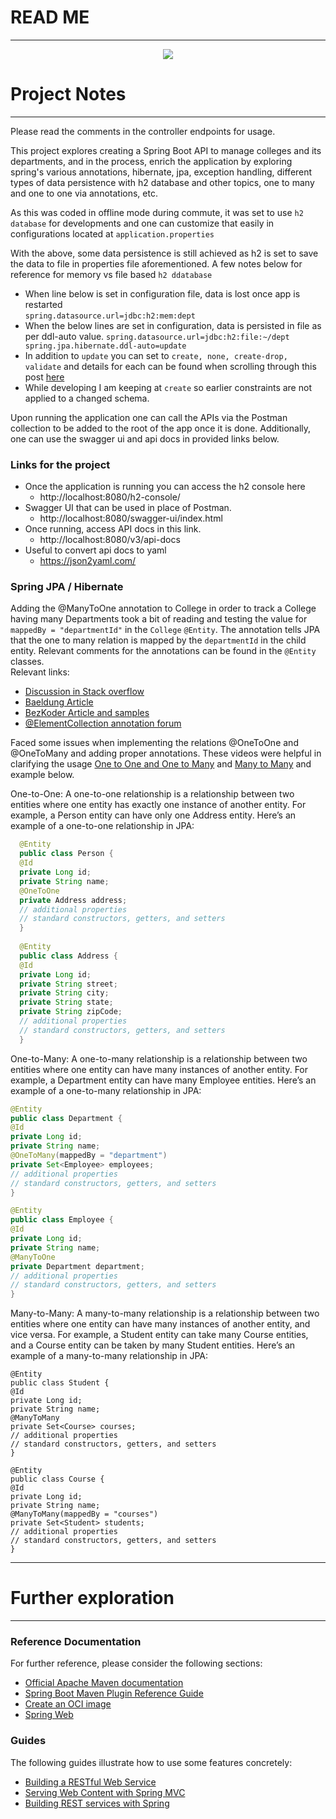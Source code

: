 [//]: # (<p align="center"> ![image]&#40;https://external-content.duckduckgo.com/iu/?u=https%3A%2F%2Ftse1.mm.bing.net%2Fth%3Fid%3DOIP.AuII18L1hrDgBpr-x8ioCQHaFj%26pid%3DApi&f=1&ipt=a9a01d007527478921ce95216907e053b43a76f7c51f474eb9dd9953681c20d9&ipo=images&#41; </p>)

# READ ME  

--- 

<div style="text-align:center"><img src="https://external-content.duckduckgo.com/iu/?u=https%3A%2F%2Ftse1.mm.bing.net%2Fth%3Fid%3DOIP.AuII18L1hrDgBpr-x8ioCQHaFj%26pid%3DApi&f=1&ipt=a9a01d007527478921ce95216907e053b43a76f7c51f474eb9dd9953681c20d9&ipo=images"/></div>

# Project Notes

---
Please read the comments in the controller endpoints for usage. 

This project explores creating a Spring Boot API to manage colleges and its departments, and in the process, enrich the application by
exploring spring's various annotations, hibernate, jpa, exception handling, different types of data persistence with h2
database and other topics, one to many and one to one via annotations, etc.

As this was coded in offline mode during commute, it was set to use `h2 database` for developments and one can customize
that easily in configurations located at `application.properties`

With the above, some data persistence is still achieved as h2 is set to save the data to file in properties file aforementioned.
A few notes below for reference for memory vs file based `h2 ddatabase`

- When line below is set in configuration file, data is lost once app is restarted  
`
spring.datasource.url=jdbc:h2:mem:dept
`
- When the below lines are set in configuration, data is persisted in file as per ddl-auto value.
`
spring.datasource.url=jdbc:h2:file:~/dept
spring.jpa.hibernate.ddl-auto=update
`
- In addition to `update` you can set to `create, none, create-drop, validate` and details for each can be found when 
scrolling through this post [here](https://stackoverflow.com/questions/42135114/how-does-spring-jpa-hibernate-ddl-auto-property-exactly-work-in-spring)
- While developing I am keeping at `create` so earlier constraints are not applied to a changed schema. 

Upon running the application one can call the APIs via the Postman collection to be added to the root of the app once
it is done. Additionally, one can use the swagger ui and api docs in provided links below.

### Links for the project

- Once the application is running you can access the h2 console here
  - http://localhost:8080/h2-console/ 
- Swagger UI that can be used in place of Postman.
  - http://localhost:8080/swagger-ui/index.html
- Once running, access API docs in this link.
  - http://localhost:8080/v3/api-docs 
- Useful to convert api docs to yaml
  - https://json2yaml.com/ 

### Spring JPA / Hibernate

Adding the @ManyToOne annotation to College in order to track a College having many Departments took a bit of reading
and testing the value for ` mappedBy = "departmentId"` in the `College` `@Entity`. The annotation tells JPA that the 
one to many relation is mapped by the `departmentId` in the child entity. 
Relevant comments for the annotations can be found in the `@Entity` classes.   
Relevant links:

* [Discussion in Stack overflow](https://stackoverflow.com/questions/48310688/error-annotationexception-mappedby-reference-an-unknown-target-entity-property)
* [Baeldung Article](https://www.baeldung.com/hibernate-one-to-many)
* [BezKoder Article and samples](https://www.bezkoder.com/jpa-manytoone/) 
* [@ElementCollection annotation forum](https://stackoverflow.com/questions/3774198/org-hibernate-mappingexception-could-not-determine-type-for-java-util-list-at)

Faced some issues when implementing the relations @OneToOne and @OneToMany and adding proper annotations.
These videos were helpful in clarifying the usage [One to One and One to Many](https://www.youtube.com/watch?v=2fvUrpYG95w&t=589)
and [Many to Many](https://www.youtube.com/watch?v=v40e5SOMftQ) and example below.

One-to-One: A one-to-one relationship is a relationship between two entities where one entity has exactly one instance 
of another entity. For example, a Person entity can have only one Address entity. Here’s an example of a one-to-one 
relationship in JPA:

``` java
  @Entity
  public class Person {
  @Id
  private Long id;
  private String name;
  @OneToOne
  private Address address;
  // additional properties
  // standard constructors, getters, and setters
  }
  
  @Entity
  public class Address {
  @Id
  private Long id;
  private String street;
  private String city;
  private String state;
  private String zipCode;
  // additional properties
  // standard constructors, getters, and setters
  }
```

One-to-Many: A one-to-many relationship is a relationship between two entities where one entity can have many 
instances of another entity. For example, a Department entity can have
many Employee entities. Here’s an example of a one-to-many relationship
in JPA:

``` java
@Entity
public class Department {
@Id
private Long id;
private String name;
@OneToMany(mappedBy = "department")
private Set<Employee> employees;
// additional properties
// standard constructors, getters, and setters
}

@Entity
public class Employee {
@Id
private Long id;
private String name;
@ManyToOne
private Department department;
// additional properties
// standard constructors, getters, and setters
}
```

Many-to-Many: A many-to-many relationship is a relationship between two entities where one entity can have many
instances of another entity, and vice versa. For example, a Student entity can take many Course entities, and a Course
entity can be taken by many Student entities. Here’s an example of a many-to-many relationship in JPA:

```
@Entity
public class Student {
@Id
private Long id;
private String name;
@ManyToMany
private Set<Course> courses;
// additional properties
// standard constructors, getters, and setters
}

@Entity
public class Course {
@Id
private Long id;
private String name;
@ManyToMany(mappedBy = "courses")
private Set<Student> students;
// additional properties
// standard constructors, getters, and setters
}
```
---

# Further exploration

---

### Reference Documentation

For further reference, please consider the following sections:

* [Official Apache Maven documentation](https://maven.apache.org/guides/index.html)
* [Spring Boot Maven Plugin Reference Guide](https://docs.spring.io/spring-boot/docs/2.6.1/maven-plugin/reference/html/)
* [Create an OCI image](https://docs.spring.io/spring-boot/docs/2.6.1/maven-plugin/reference/html/#build-image)
* [Spring Web](https://docs.spring.io/spring-boot/docs/2.6.1/reference/htmlsingle/#boot-features-developing-web-applications)

### Guides
The following guides illustrate how to use some features concretely:

* [Building a RESTful Web Service](https://spring.io/guides/gs/rest-service/)
* [Serving Web Content with Spring MVC](https://spring.io/guides/gs/serving-web-content/)
* [Building REST services with Spring](https://spring.io/guides/tutorials/bookmarks/)

